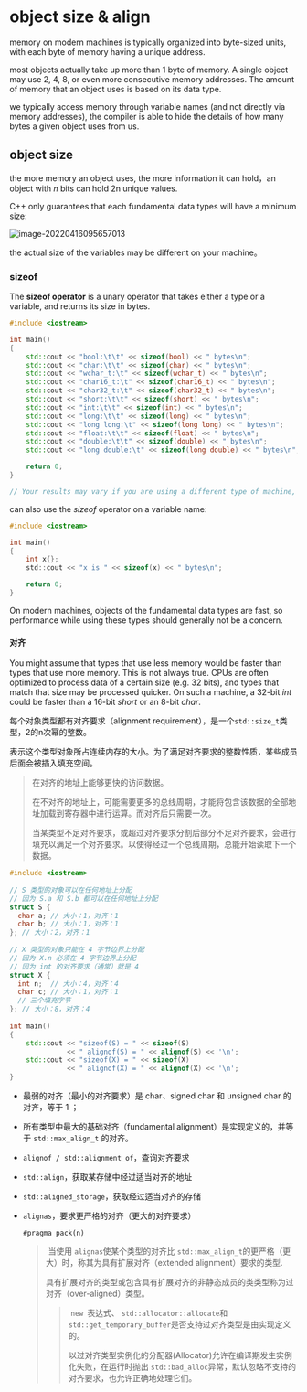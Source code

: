 # object size & align

 memory on modern machines is typically organized into byte-sized units, with each byte of memory having a unique address. 

most objects actually take up more than 1 byte of memory. A single object may use 2, 4, 8, or even more consecutive memory addresses. The amount of memory that an object uses is based on its data type.

we typically access memory through variable names (and not directly via memory addresses), the compiler is able to hide the details of how many bytes a given object uses from us. 

## object size

the more memory an object uses, the more information it can hold，an object with *n* bits can hold 2n unique values.

C++ only guarantees that each fundamental data types will have a minimum size:

![image-20220416095657013](https://gitee.com/masstsing/picgo-picserver/raw/master/image-20220416095657013.png)

 the actual size of the variables may be different on your machine。

### sizeof

The **sizeof operator** is a unary operator that takes either a type or a variable, and returns its size in bytes. 

```c++
#include <iostream>

int main()
{
    std::cout << "bool:\t\t" << sizeof(bool) << " bytes\n";
    std::cout << "char:\t\t" << sizeof(char) << " bytes\n";
    std::cout << "wchar_t:\t" << sizeof(wchar_t) << " bytes\n";
    std::cout << "char16_t:\t" << sizeof(char16_t) << " bytes\n";
    std::cout << "char32_t:\t" << sizeof(char32_t) << " bytes\n";
    std::cout << "short:\t\t" << sizeof(short) << " bytes\n";
    std::cout << "int:\t\t" << sizeof(int) << " bytes\n";
    std::cout << "long:\t\t" << sizeof(long) << " bytes\n";
    std::cout << "long long:\t" << sizeof(long long) << " bytes\n";
    std::cout << "float:\t\t" << sizeof(float) << " bytes\n";
    std::cout << "double:\t\t" << sizeof(double) << " bytes\n";
    std::cout << "long double:\t" << sizeof(long double) << " bytes\n";

    return 0;
}

// Your results may vary if you are using a different type of machine, or a different compiler.
```

can also use the *sizeof* operator on a variable name:

```c
#include <iostream>

int main()
{
    int x{};
    std::cout << "x is " << sizeof(x) << " bytes\n";

    return 0;
}
```

On modern machines, objects of the fundamental data types are fast, so performance while using these types should generally not be a concern.

#### 对齐

You might assume that types that use less memory would be faster than types that use more memory. This is not always true. CPUs are often optimized to process data of a certain size (e.g. 32 bits), and types that match that size may be processed quicker. On such a machine, a 32-bit *int* could be faster than a 16-bit *short* or an 8-bit *char*.

每个对象类型都有对齐要求（alignment requirement），是一个`std::size_t`类型，2的n次幂的整数。

表示这个类型对象所占连续内存的大小。为了满足对齐要求的整数性质，某些成员后面会被插入填充空间。

>   在对齐的地址上能够更快的访问数据。
>
>   在不对齐的地址上，可能需要更多的总线周期，才能将包含该数据的全部地址加载到寄存器中进行运算。而对齐后只需要一次。
>
>   当某类型不足对齐要求，或超过对齐要求分割后部分不足对齐要求，会进行填充以满足一个对齐要求。以使得经过一个总线周期，总能开始读取下一个数据。

```c++
#include <iostream>
 
// S 类型的对象可以在任何地址上分配
// 因为 S.a 和 S.b 都可以在任何地址上分配
struct S {
  char a; // 大小：1，对齐：1
  char b; // 大小：1，对齐：1
}; // 大小：2，对齐：1
 
// X 类型的对象只能在 4 字节边界上分配
// 因为 X.n 必须在 4 字节边界上分配
// 因为 int 的对齐要求（通常）就是 4
struct X {
  int n;  // 大小：4，对齐：4
  char c; // 大小：1，对齐：1
  // 三个填充字节
}; // 大小：8，对齐：4
 
int main()
{
    std::cout << "sizeof(S) = " << sizeof(S)
              << " alignof(S) = " << alignof(S) << '\n';
    std::cout << "sizeof(X) = " << sizeof(X)
              << " alignof(X) = " << alignof(X) << '\n';
}
```

-   最弱的对齐（最小的对齐要求）是 char、signed char 和 unsigned char 的对齐，等于 1 ；

-   所有类型中最大的基础对齐（fundamental alignment）是实现定义的，并等于 `std::max_align_t` 的对齐。

-   `alignof / std::alignment_of`，查询对齐要求

-   `std::align`，获取某存储中经过适当对齐的地址

-   `std::aligned_storage`，获取经过适当对齐的存储

-   `alignas`，要求更严格的对齐（更大的对齐要求）

    `#pragma pack(n)`

    >   ​		当使用 `alignas`使某个类型的对齐比 `std::max_align_t`的更严格（更大）时，称其为具有扩展对齐（extended alignment）要求的类型.
    >
    >   ​		具有扩展对齐的类型或包含具有扩展对齐的非静态成员的类类型称为过对齐（over-aligned）类型。
    >
    >   >   ​		`new `表达式、 `std::allocator::allocate`和 `std::get_temporary_buffer`是否支持过对齐类型是由实现定义的。
    >   >
    >   >   ​		以过对齐类型实例化的分配器(Allocator)允许在编译期发生实例化失败，在运行时抛出 `std::bad_alloc`异常，默认忽略不支持的对齐要求，也允许正确地处理它们。

